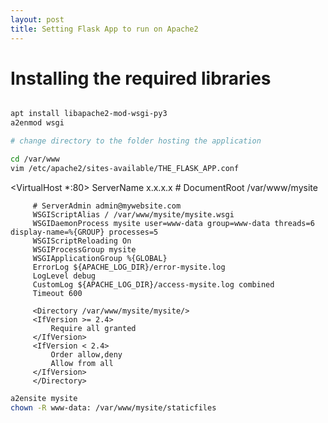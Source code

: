 ```yaml
---
layout: post
title: Setting Flask App to run on Apache2 
---
```


# Installing the required libraries

```bash

apt install libapache2-mod-wsgi-py3
a2enmod wsgi

# change directory to the folder hosting the application

cd /var/www
vim /etc/apache2/sites-available/THE_FLASK_APP.conf


```
<VirtualHost *:80>
         ServerName x.x.x.x
         # DocumentRoot /var/www/mysite

         # ServerAdmin admin@mywebsite.com
         WSGIScriptAlias / /var/www/mysite/mysite.wsgi
         WSGIDaemonProcess mysite user=www-data group=www-data threads=6 display-name=%{GROUP} processes=5
         WSGIScriptReloading On
         WSGIProcessGroup mysite
         WSGIApplicationGroup %{GLOBAL}
         ErrorLog ${APACHE_LOG_DIR}/error-mysite.log
         LogLevel debug
         CustomLog ${APACHE_LOG_DIR}/access-mysite.log combined
         Timeout 600

         <Directory /var/www/mysite/mysite/>
         <IfVersion >= 2.4>
             Require all granted
         </IfVersion>
         <IfVersion < 2.4>
             Order allow,deny
             Allow from all
         </IfVersion>
         </Directory>

 </VirtualHost>

```bash
a2ensite mysite
chown -R www-data: /var/www/mysite/staticfiles
```
